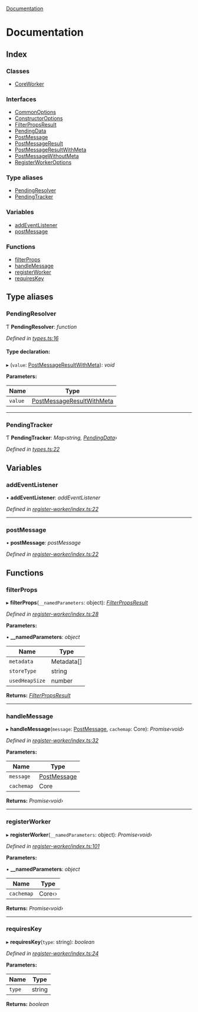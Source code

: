 [Documentation](README.md)

# Documentation

## Index

### Classes

* [CoreWorker](classes/coreworker.md)

### Interfaces

* [CommonOptions](interfaces/commonoptions.md)
* [ConstructorOptions](interfaces/constructoroptions.md)
* [FilterPropsResult](interfaces/filterpropsresult.md)
* [PendingData](interfaces/pendingdata.md)
* [PostMessage](interfaces/postmessage.md)
* [PostMessageResult](interfaces/postmessageresult.md)
* [PostMessageResultWithMeta](interfaces/postmessageresultwithmeta.md)
* [PostMessageWithoutMeta](interfaces/postmessagewithoutmeta.md)
* [RegisterWorkerOptions](interfaces/registerworkeroptions.md)

### Type aliases

* [PendingResolver](README.md#pendingresolver)
* [PendingTracker](README.md#pendingtracker)

### Variables

* [addEventListener](README.md#addeventlistener)
* [postMessage](README.md#postmessage)

### Functions

* [filterProps](README.md#filterprops)
* [handleMessage](README.md#handlemessage)
* [registerWorker](README.md#registerworker)
* [requiresKey](README.md#requireskey)

## Type aliases

###  PendingResolver

Ƭ **PendingResolver**: *function*

*Defined in [types.ts:16](https://github.com/badbatch/cachemap/blob/141407d/packages/core-worker/src/types.ts#L16)*

#### Type declaration:

▸ (`value`: [PostMessageResultWithMeta](interfaces/postmessageresultwithmeta.md)): *void*

**Parameters:**

Name | Type |
------ | ------ |
`value` | [PostMessageResultWithMeta](interfaces/postmessageresultwithmeta.md) |

___

###  PendingTracker

Ƭ **PendingTracker**: *Map‹string, [PendingData](interfaces/pendingdata.md)›*

*Defined in [types.ts:22](https://github.com/badbatch/cachemap/blob/141407d/packages/core-worker/src/types.ts#L22)*

## Variables

###  addEventListener

• **addEventListener**: *addEventListener*

*Defined in [register-worker/index.ts:22](https://github.com/badbatch/cachemap/blob/141407d/packages/core-worker/src/register-worker/index.ts#L22)*

___

###  postMessage

• **postMessage**: *postMessage*

*Defined in [register-worker/index.ts:22](https://github.com/badbatch/cachemap/blob/141407d/packages/core-worker/src/register-worker/index.ts#L22)*

## Functions

###  filterProps

▸ **filterProps**(`__namedParameters`: object): *[FilterPropsResult](interfaces/filterpropsresult.md)*

*Defined in [register-worker/index.ts:28](https://github.com/badbatch/cachemap/blob/141407d/packages/core-worker/src/register-worker/index.ts#L28)*

**Parameters:**

▪ **__namedParameters**: *object*

Name | Type |
------ | ------ |
`metadata` | Metadata[] |
`storeType` | string |
`usedHeapSize` | number |

**Returns:** *[FilterPropsResult](interfaces/filterpropsresult.md)*

___

###  handleMessage

▸ **handleMessage**(`message`: [PostMessage](interfaces/postmessage.md), `cachemap`: Core): *Promise‹void›*

*Defined in [register-worker/index.ts:32](https://github.com/badbatch/cachemap/blob/141407d/packages/core-worker/src/register-worker/index.ts#L32)*

**Parameters:**

Name | Type |
------ | ------ |
`message` | [PostMessage](interfaces/postmessage.md) |
`cachemap` | Core |

**Returns:** *Promise‹void›*

___

###  registerWorker

▸ **registerWorker**(`__namedParameters`: object): *Promise‹void›*

*Defined in [register-worker/index.ts:101](https://github.com/badbatch/cachemap/blob/141407d/packages/core-worker/src/register-worker/index.ts#L101)*

**Parameters:**

▪ **__namedParameters**: *object*

Name | Type |
------ | ------ |
`cachemap` | Core‹› |

**Returns:** *Promise‹void›*

___

###  requiresKey

▸ **requiresKey**(`type`: string): *boolean*

*Defined in [register-worker/index.ts:24](https://github.com/badbatch/cachemap/blob/141407d/packages/core-worker/src/register-worker/index.ts#L24)*

**Parameters:**

Name | Type |
------ | ------ |
`type` | string |

**Returns:** *boolean*
